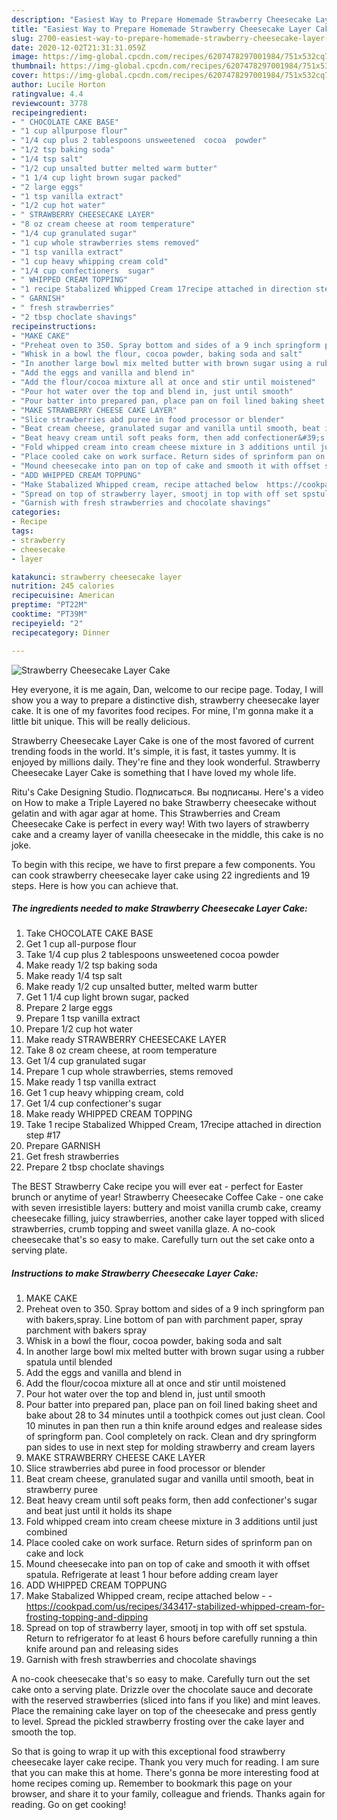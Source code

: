 ```yaml
---
description: "Easiest Way to Prepare Homemade Strawberry Cheesecake Layer Cake"
title: "Easiest Way to Prepare Homemade Strawberry Cheesecake Layer Cake"
slug: 2700-easiest-way-to-prepare-homemade-strawberry-cheesecake-layer-cake
date: 2020-12-02T21:31:31.059Z
image: https://img-global.cpcdn.com/recipes/6207478297001984/751x532cq70/strawberry-cheesecake-layer-cake-recipe-main-photo.jpg
thumbnail: https://img-global.cpcdn.com/recipes/6207478297001984/751x532cq70/strawberry-cheesecake-layer-cake-recipe-main-photo.jpg
cover: https://img-global.cpcdn.com/recipes/6207478297001984/751x532cq70/strawberry-cheesecake-layer-cake-recipe-main-photo.jpg
author: Lucile Horton
ratingvalue: 4.4
reviewcount: 3778
recipeingredient:
- " CHOCOLATE CAKE BASE"
- "1 cup allpurpose flour"
- "1/4 cup plus 2 tablespoons unsweetened  cocoa  powder"
- "1/2 tsp baking soda"
- "1/4 tsp salt"
- "1/2 cup unsalted butter melted warm butter"
- "1 1/4 cup light brown sugar packed"
- "2 large eggs"
- "1 tsp vanilla extract"
- "1/2 cup hot water"
- " STRAWBERRY CHEESECAKE LAYER"
- "8 oz cream cheese at room temperature"
- "1/4 cup granulated sugar"
- "1 cup whole strawberries stems removed"
- "1 tsp vanilla extract"
- "1 cup heavy whipping cream cold"
- "1/4 cup confectioners  sugar"
- " WHIPPED CREAM TOPPING"
- "1 recipe Stabalized Whipped Cream 17recipe attached in direction step 17"
- " GARNISH"
- " fresh strawberries"
- "2 tbsp choclate shavings"
recipeinstructions:
- "MAKE CAKE"
- "Preheat oven to 350. Spray bottom and sides of a 9 inch springform pan with bakers,spray. Line bottom of pan with parchment paper, spray parchment with bakers spray"
- "Whisk in a bowl the flour, cocoa powder, baking soda and salt"
- "In another large bowl mix melted butter with brown sugar using a rubber spatula until blended"
- "Add the eggs and vanilla and blend in"
- "Add the flour/cocoa mixture all at once and stir until moistened"
- "Pour hot water over the top and blend in, just until smooth"
- "Pour batter into prepared pan, place pan on foil lined baking sheet and bake about 28 to 34 minutes until a toothpick comes out just clean. Cool 10 minutes in pan then run a thin knife around edges and realease sides of springform pan. Cool completely  on rack. Clean and dry springform pan sides to use in next step for molding strawberry and cream layers"
- "MAKE STRAWBERRY CHEESE CAKE LAYER"
- "Slice strawberries abd puree in food processor or blender"
- "Beat cream cheese, granulated sugar and vanilla until smooth, beat in strawberry puree"
- "Beat heavy cream until soft peaks form, then add confectioner&#39;s sugar and beat just until it holds its shape"
- "Fold whipped cream into cream cheese mixture in 3 additions until just combined"
- "Place cooled cake on work surface. Return sides of sprinform pan on cake and lock"
- "Mound cheesecake into pan on top of cake and smooth it with offset spatula. Refrigerate at least 1 hour before adding cream layer"
- "ADD WHIPPED CREAM TOPPUNG"
- "Make Stabalized Whipped cream, recipe attached below  https://cookpad.com/us/recipes/343417-stabilized-whipped-cream-for-frosting-topping-and-dipping"
- "Spread on top of strawberry layer, smootj in top with off set spstula. Return to refrigerator  fo at least 6 hours before carefully running a thin knife around pan and releasing sides"
- "Garnish with fresh strawberries and chocolate shavings"
categories:
- Recipe
tags:
- strawberry
- cheesecake
- layer

katakunci: strawberry cheesecake layer 
nutrition: 245 calories
recipecuisine: American
preptime: "PT22M"
cooktime: "PT39M"
recipeyield: "2"
recipecategory: Dinner

---
```



![Strawberry Cheesecake Layer Cake](https://img-global.cpcdn.com/recipes/6207478297001984/751x532cq70/strawberry-cheesecake-layer-cake-recipe-main-photo.jpg)

Hey everyone, it is me again, Dan, welcome to our recipe page. Today, I will show you a way to prepare a distinctive dish, strawberry cheesecake layer cake. It is one of my favorites food recipes. For mine, I'm gonna make it a little bit unique. This will be really delicious.

Strawberry Cheesecake Layer Cake is one of the most favored of current trending foods in the world. It's simple, it is fast, it tastes yummy. It is enjoyed by millions daily. They're fine and they look wonderful. Strawberry Cheesecake Layer Cake is something that I have loved my whole life.

Ritu&#39;s Cake Designing Studio. Подписаться. Вы подписаны. Here&#39;s a video on How to make a Triple Layered no bake Strawberry cheesecake without gelatin and with agar agar at home. This Strawberries and Cream Cheesecake Cake is perfect in every way! With two layers of strawberry cake and a creamy layer of vanilla cheesecake in the middle, this cake is no joke.


To begin with this recipe, we have to first prepare a few components. You can cook strawberry cheesecake layer cake using 22 ingredients and 19 steps. Here is how you can achieve that.

<!--inarticleads1-->

##### The ingredients needed to make Strawberry Cheesecake Layer Cake:

1. Take  CHOCOLATE CAKE BASE
1. Get 1 cup all-purpose flour
1. Take 1/4 cup plus 2 tablespoons unsweetened  cocoa  powder
1. Make ready 1/2 tsp baking soda
1. Make ready 1/4 tsp salt
1. Make ready 1/2 cup unsalted butter, melted warm butter
1. Get 1 1/4 cup light brown sugar, packed
1. Prepare 2 large eggs
1. Prepare 1 tsp vanilla extract
1. Prepare 1/2 cup hot water
1. Make ready  STRAWBERRY CHEESECAKE LAYER
1. Take 8 oz cream cheese, at room temperature
1. Get 1/4 cup granulated sugar
1. Prepare 1 cup whole strawberries, stems removed
1. Make ready 1 tsp vanilla extract
1. Get 1 cup heavy whipping cream, cold
1. Get 1/4 cup confectioner&#39;s  sugar
1. Make ready  WHIPPED CREAM TOPPING
1. Take 1 recipe Stabalized Whipped Cream, 17recipe attached in direction step #17
1. Prepare  GARNISH
1. Get  fresh strawberries
1. Prepare 2 tbsp choclate shavings


The BEST Strawberry Cake recipe you will ever eat - perfect for Easter brunch or anytime of year! Strawberry Cheesecake Coffee Cake - one cake with seven irresistible layers: buttery and moist vanilla crumb cake, creamy cheesecake filling, juicy strawberries, another cake layer topped with sliced strawberries, crumb topping and sweet vanilla glaze. A no-cook cheesecake that&#39;s so easy to make. Carefully turn out the set cake onto a serving plate. 

<!--inarticleads2-->

##### Instructions to make Strawberry Cheesecake Layer Cake:

1. MAKE CAKE
1. Preheat oven to 350. Spray bottom and sides of a 9 inch springform pan with bakers,spray. Line bottom of pan with parchment paper, spray parchment with bakers spray
1. Whisk in a bowl the flour, cocoa powder, baking soda and salt
1. In another large bowl mix melted butter with brown sugar using a rubber spatula until blended
1. Add the eggs and vanilla and blend in
1. Add the flour/cocoa mixture all at once and stir until moistened
1. Pour hot water over the top and blend in, just until smooth
1. Pour batter into prepared pan, place pan on foil lined baking sheet and bake about 28 to 34 minutes until a toothpick comes out just clean. Cool 10 minutes in pan then run a thin knife around edges and realease sides of springform pan. Cool completely  on rack. Clean and dry springform pan sides to use in next step for molding strawberry and cream layers
1. MAKE STRAWBERRY CHEESE CAKE LAYER
1. Slice strawberries abd puree in food processor or blender
1. Beat cream cheese, granulated sugar and vanilla until smooth, beat in strawberry puree
1. Beat heavy cream until soft peaks form, then add confectioner&#39;s sugar and beat just until it holds its shape
1. Fold whipped cream into cream cheese mixture in 3 additions until just combined
1. Place cooled cake on work surface. Return sides of sprinform pan on cake and lock
1. Mound cheesecake into pan on top of cake and smooth it with offset spatula. Refrigerate at least 1 hour before adding cream layer
1. ADD WHIPPED CREAM TOPPUNG
1. Make Stabalized Whipped cream, recipe attached below -  - https://cookpad.com/us/recipes/343417-stabilized-whipped-cream-for-frosting-topping-and-dipping
1. Spread on top of strawberry layer, smootj in top with off set spstula. Return to refrigerator  fo at least 6 hours before carefully running a thin knife around pan and releasing sides
1. Garnish with fresh strawberries and chocolate shavings


A no-cook cheesecake that&#39;s so easy to make. Carefully turn out the set cake onto a serving plate. Drizzle over the chocolate sauce and decorate with the reserved strawberries (sliced into fans if you like) and mint leaves. Place the remaining cake layer on top of the cheesecake and press gently to level. Spread the pickled strawberry frosting over the cake layer and smooth the top. 

So that is going to wrap it up with this exceptional food strawberry cheesecake layer cake recipe. Thank you very much for reading. I am sure that you can make this at home. There's gonna be more interesting food at home recipes coming up. Remember to bookmark this page on your browser, and share it to your family, colleague and friends. Thanks again for reading. Go on get cooking!
